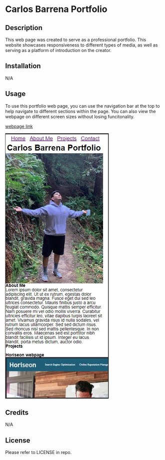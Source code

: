 # Carlos Barrena Portfolio

## Description

This web page was created to serve as a professional portfolio. This website showcases responsiveness to different types of media, as well as serving as a platform of introduction on the creator.


## Installation

N/A

## Usage

To use this portfolio web page, you can use the navigation bar at the top to help navigate to different sections within the page. You can also view the webpage on different screen sizes without losing funcitonality.

[webpage link](https://barcar95.github.io/carlos-barrena-portfolio/)

![Webpage screenshot](assets/images/portfolio-web-page-screenshot.jpg)


## Credits

N/A

## License

Please refer to LICENSE in repo.